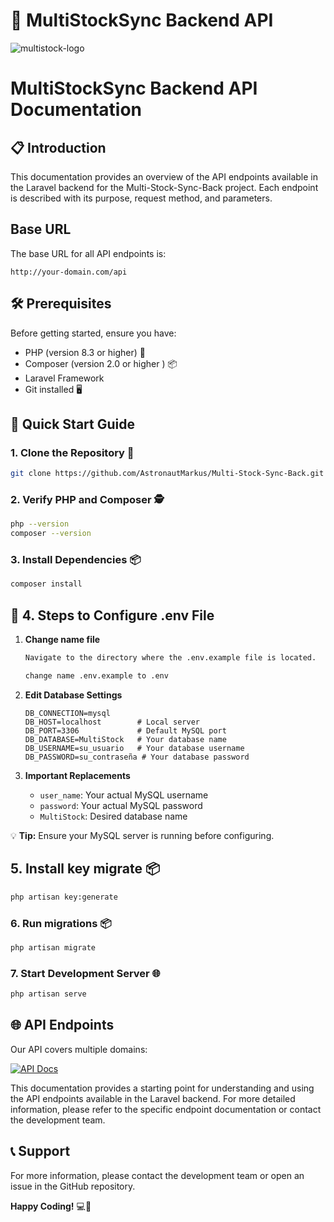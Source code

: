 # 🚀 MultiStockSync Backend API

![multistock-logo](https://github.com/user-attachments/assets/031a2f15-8f48-4c25-98a8-6328c504919b)
# MultiStockSync Backend API Documentation

## 📋 Introduction
This documentation provides an overview of the API endpoints available in the Laravel backend for the Multi-Stock-Sync-Back project. Each endpoint is described with its purpose, request method, and parameters.

## Base URL
The base URL for all API endpoints is:

```
http://your-domain.com/api
```

## 🛠 Prerequisites

Before getting started, ensure you have:
- PHP (version 8.3 or higher) 🐘
- Composer (version 2.0 or higher ) 📦
- Laravel Framework
- Git installed 🖥️

## 🚦 Quick Start Guide

### 1. Clone the Repository 📂
```bash
git clone https://github.com/AstronautMarkus/Multi-Stock-Sync-Back.git
```

### 2. Verify PHP and Composer 🕵️
```bash
php --version
composer --version
```

### 3. Install Dependencies 📦
```bash
composer install
```

## 🔧 4. Steps to Configure .env File

1. **Change name file**
   ```bash
   Navigate to the directory where the .env.example file is located.

   change name .env.example to .env
   ```

2. **Edit Database Settings** 
   ```env
   DB_CONNECTION=mysql
   DB_HOST=localhost        # Local server
   DB_PORT=3306             # Default MySQL port
   DB_DATABASE=MultiStock   # Your database name
   DB_USERNAME=su_usuario   # Your database username
   DB_PASSWORD=su_contraseña # Your database password
   ```

3. **Important Replacements**
   - `user_name`: Your actual MySQL username
   - `password`: Your actual MySQL password
   - `MultiStock`: Desired database name

💡 **Tip:** Ensure your MySQL server is running before configuring.

## 5. Install key migrate 📦
```bash
php artisan key:generate
```

### 6. Run migrations 📦
```bash
php artisan migrate
```

### 7. Start Development Server 🌐
```bash
php artisan serve
```

## 🌐 API Endpoints

Our API covers multiple domains:

[![API Docs](https://img.shields.io/badge/Documentation-API-orange?style=for-the-badge&logo=read-the-docs)](https://github.com/AstronautMarkus/Multi-Stock-Sync-Back/blob/main/Docs/MultiStockBack-MercadoLibre.md)


This documentation provides a starting point for understanding and using the API endpoints available in the Laravel backend. For more detailed information, please refer to the specific endpoint documentation or contact the development team.

## 📞 Support

For more information, please contact the development team or open an issue in the GitHub repository.

**Happy Coding!** 💻🚀
